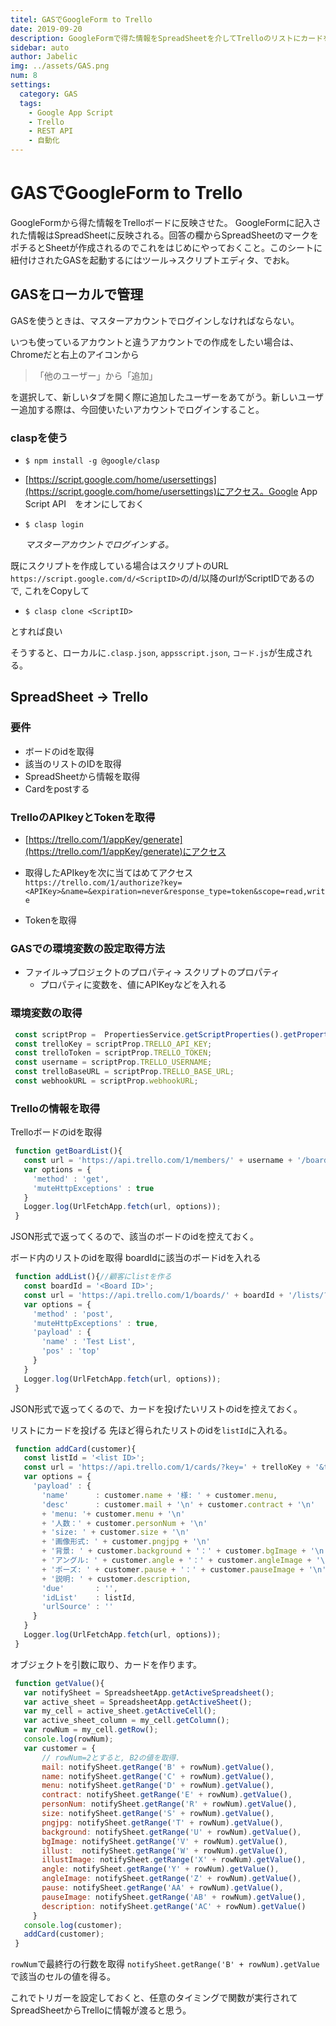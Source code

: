 ```yaml
---
titel: GASでGoogleForm to Trello
date: 2019-09-20
description: GoogleFormで得た情報をSpreadSheetを介してTrelloのリストにカードを生成する。
sidebar: auto
author: Jabelic
img: ../assets/GAS.png
num: 8
settings:
  category: GAS
  tags:
    - Google App Script
    - Trello
    - REST API
    - 自動化
---
```



# GASでGoogleForm to Trello
GoogleFormから得た情報をTrelloボードに反映させた。
GoogleFormに記入された情報はSpreadSheetに反映される。回答の欄からSpreadSheetのマークをポチるとSheetが作成されるのでこれをはじめにやっておくこと。このシートに紐付けされたGASを起動するにはツール→スクリプトエディタ、でおk。


## GASをローカルで管理

GASを使うときは、マスターアカウントでログインしなければならない。

いつも使っているアカウントと違うアカウントでの作成をしたい場合は、Chromeだと右上のアイコンから

>「他のユーザー」から「追加」

を選択して、新しいタブを開く際に追加したユーザーをあてがう。新しいユーザー追加する際は、今回使いたいアカウントでログインすること。


### claspを使う
- `$ npm install -g @google/clasp`

- [https://script.google.com/home/usersettings](https://script.google.com/home/usersettings)にアクセス。Google App Script API　をオンにしておく

- `$ clasp login`

     _マスターアカウントでログインする。_

既にスクリプトを作成している場合はスクリプトのURL　`https://script.google.com/d/<ScriptID>`の/d/以降のurlがScriptIDであるので, これをCopyして

- `$ clasp clone <ScriptID>`

とすれば良い

そうすると、ローカルに`.clasp.json`, `appsscript.json`, `コード.js`が生成される。


## SpreadSheet -> Trello

### 要件
- ボードのidを取得
- 該当のリストのIDを取得
- SpreadSheetから情報を取得
- Cardをpostする

### TrelloのAPIkeyとTokenを取得

- [https://trello.com/1/appKey/generate](https://trello.com/1/appKey/generate)にアクセス
 
- 取得したAPIkeyを次に当てはめてアクセス
`https://trello.com/1/authorize?key=<APIKey>&name=&expiration=never&response_type=token&scope=read,write`

- Tokenを取得

### GASでの環境変数の設定取得方法

- ファイル→プロジェクトのプロパティ→ スクリプトのプロパティ
    - プロパティに変数を、値にAPIKeyなどを入れる

### 環境変数の取得


```js
 const scriptProp =  PropertiesService.getScriptProperties().getProperties();
 const trelloKey = scriptProp.TRELLO_API_KEY;
 const trelloToken = scriptProp.TRELLO_TOKEN;
 const username = scriptProp.TRELLO_USERNAME;
 const trelloBaseURL = scriptProp.TRELLO_BASE_URL;
 const webhookURL = scriptProp.webhookURL;
```


### Trelloの情報を取得

Trelloボードのidを取得

```js
 function getBoardList(){
   const url = 'https://api.trello.com/1/members/' + username + '/boards?key=' + trelloKey + '&token=' + trelloToken + '&fields=name';
   var options = {
     'method' : 'get',
     'muteHttpExceptions' : true
   }
   Logger.log(UrlFetchApp.fetch(url, options));
 }
```

JSON形式で返ってくるので、該当のボードのidを控えておく。

ボード内のリストのidを取得
 boardIdに該当のボードidを入れる

```js
 function addList(){//顧客にlistを作る
   const boardId = '<Board ID>';
   const url = 'https://api.trello.com/1/boards/' + boardId + '/lists/?key=' + trelloKey + '&token=' + trelloToken;
   var options = {
     'method' : 'post',
     'muteHttpExceptions' : true,
     'payload' : {
       'name' : 'Test List',
       'pos' : 'top'
     }
   }
   Logger.log(UrlFetchApp.fetch(url, options));
 }
```


JSON形式で返ってくるので、カードを投げたいリストのidを控えておく。


リストにカードを投げる
 先ほど得られたリストのidを`listId`に入れる。

```js
 function addCard(customer){
   const listId = '<list ID>';
   const url = 'https://api.trello.com/1/cards/?key=' + trelloKey + '&token=' + trelloToken;
   var options = {
     'payload' : {
       'name'      : customer.name + '様: ' + customer.menu,
       'desc'      : customer.mail + '\n' + customer.contract + '\n'
       + 'menu: '+ customer.menu + '\n'
       + '人数：' + customer.personNum + '\n'
       + 'size: ' + customer.size + '\n'
       + '画像形式: ' + customer.pngjpg + '\n'
       + '背景: ' + customer.background + '：' + customer.bgImage + '\n'
       + 'アングル: ' + customer.angle + '：' + customer.angleImage + '\n'
       + 'ポーズ: ' + customer.pause + '：' + customer.pauseImage + '\n'
       + '説明: ' + customer.description,
       'due'       : '',
       'idList'    : listId,
       'urlSource' : ''
     }
   }
   Logger.log(UrlFetchApp.fetch(url, options));
 }
```

オブジェクトを引数に取り、カードを作ります。

```js
 function getValue(){  
   var notifySheet = SpreadsheetApp.getActiveSpreadsheet();
   var active_sheet = SpreadsheetApp.getActiveSheet();
   var my_cell = active_sheet.getActiveCell();
   var active_sheet_column = my_cell.getColumn();
   var rowNum = my_cell.getRow();
   console.log(rowNum);
   var customer = {
       // rowNum=2とすると, B2の値を取得.
       mail: notifySheet.getRange('B' + rowNum).getValue(),
       name: notifySheet.getRange('C' + rowNum).getValue(),
       menu: notifySheet.getRange('D' + rowNum).getValue(),
       contract: notifySheet.getRange('E' + rowNum).getValue(),
       personNum: notifySheet.getRange('R' + rowNum).getValue(),
       size: notifySheet.getRange('S' + rowNum).getValue(),
       pngjpg: notifySheet.getRange('T' + rowNum).getValue(),
       background: notifySheet.getRange('U' + rowNum).getValue(),
       bgImage: notifySheet.getRange('V' + rowNum).getValue(),
       illust:  notifySheet.getRange('W' + rowNum).getValue(),
       illustImage: notifySheet.getRange('X' + rowNum).getValue(),
       angle: notifySheet.getRange('Y' + rowNum).getValue(),
       angleImage: notifySheet.getRange('Z' + rowNum).getValue(),
       pause: notifySheet.getRange('AA' + rowNum).getValue(),
       pauseImage: notifySheet.getRange('AB' + rowNum).getValue(),
       description: notifySheet.getRange('AC' + rowNum).getValue()
     }
   console.log(customer);
   addCard(customer);
 }
```

`rowNum`で最終行の行数を取得
`notifySheet.getRange('B' + rowNum).getValue`で該当のセルの値を得る。

これでトリガーを設定しておくと、任意のタイミングで関数が実行されてSpreadSheetからTrelloに情報が渡ると思う。


